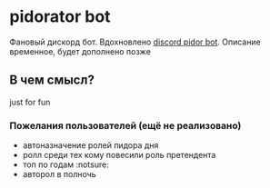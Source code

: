 # pidorator bot
Фановый дискорд бот. Вдохновлено [discord pidor bot](https://github.com/lehadnk/discord-pidor-bot). Описание временное, будет дополнено позже

## В чем смысл?
just for fun

### Пожелания пользователей (ещё не реализовано)
- автоназначение ролей пидора дня
- ролл среди тех кому повесили роль претендента
- топ по годам :notsure: 
- авторол в полночь
